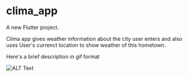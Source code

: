 # clima_app

A new Flutter project.

Clima app gives weather information about the city user enters and also uses User's currenct location to show weather of this hometown.

Here's a brief description in gif format

![ALT Text](https://media.giphy.com/media/uweGSQCinfaJ4AGREG/giphy.gif)
